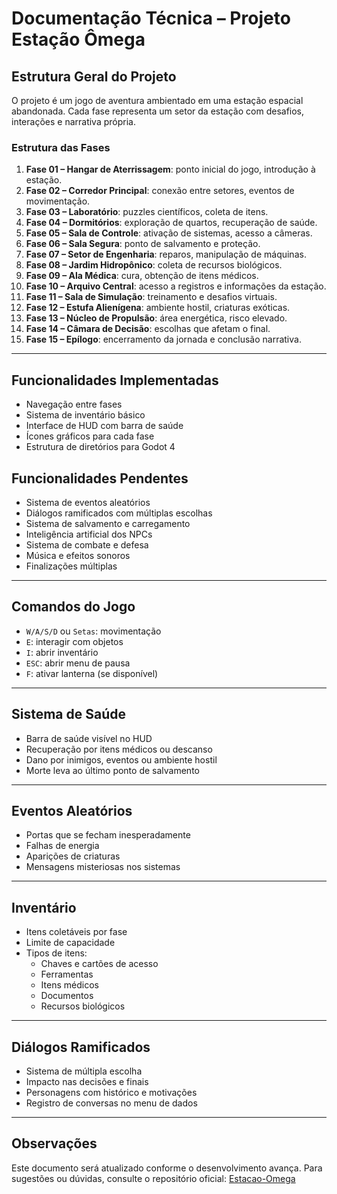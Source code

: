 # Documentação Técnica – Projeto Estação Ômega

## Estrutura Geral do Projeto

O projeto é um jogo de aventura ambientado em uma estação espacial abandonada. Cada fase representa um setor da estação com desafios, interações e narrativa própria.

### Estrutura das Fases

1. **Fase 01 – Hangar de Aterrissagem**: ponto inicial do jogo, introdução à estação.
2. **Fase 02 – Corredor Principal**: conexão entre setores, eventos de movimentação.
3. **Fase 03 – Laboratório**: puzzles científicos, coleta de itens.
4. **Fase 04 – Dormitórios**: exploração de quartos, recuperação de saúde.
5. **Fase 05 – Sala de Controle**: ativação de sistemas, acesso a câmeras.
6. **Fase 06 – Sala Segura**: ponto de salvamento e proteção.
7. **Fase 07 – Setor de Engenharia**: reparos, manipulação de máquinas.
8. **Fase 08 – Jardim Hidropônico**: coleta de recursos biológicos.
9. **Fase 09 – Ala Médica**: cura, obtenção de itens médicos.
10. **Fase 10 – Arquivo Central**: acesso a registros e informações da estação.
11. **Fase 11 – Sala de Simulação**: treinamento e desafios virtuais.
12. **Fase 12 – Estufa Alienígena**: ambiente hostil, criaturas exóticas.
13. **Fase 13 – Núcleo de Propulsão**: área energética, risco elevado.
14. **Fase 14 – Câmara de Decisão**: escolhas que afetam o final.
15. **Fase 15 – Epílogo**: encerramento da jornada e conclusão narrativa.

---

## Funcionalidades Implementadas

- Navegação entre fases
- Sistema de inventário básico
- Interface de HUD com barra de saúde
- Ícones gráficos para cada fase
- Estrutura de diretórios para Godot 4

## Funcionalidades Pendentes

- Sistema de eventos aleatórios
- Diálogos ramificados com múltiplas escolhas
- Sistema de salvamento e carregamento
- Inteligência artificial dos NPCs
- Sistema de combate e defesa
- Música e efeitos sonoros
- Finalizações múltiplas

---

## Comandos do Jogo

- `W/A/S/D` ou `Setas`: movimentação
- `E`: interagir com objetos
- `I`: abrir inventário
- `ESC`: abrir menu de pausa
- `F`: ativar lanterna (se disponível)

---

## Sistema de Saúde

- Barra de saúde visível no HUD
- Recuperação por itens médicos ou descanso
- Dano por inimigos, eventos ou ambiente hostil
- Morte leva ao último ponto de salvamento

---

## Eventos Aleatórios

- Portas que se fecham inesperadamente
- Falhas de energia
- Aparições de criaturas
- Mensagens misteriosas nos sistemas

---

## Inventário

- Itens coletáveis por fase
- Limite de capacidade
- Tipos de itens:
  - Chaves e cartões de acesso
  - Ferramentas
  - Itens médicos
  - Documentos
  - Recursos biológicos

---

## Diálogos Ramificados

- Sistema de múltipla escolha
- Impacto nas decisões e finais
- Personagens com histórico e motivações
- Registro de conversas no menu de dados

---

## Observações

Este documento será atualizado conforme o desenvolvimento avança. Para sugestões ou dúvidas, consulte o repositório oficial: [Estacao-Omega](https://github.com/fcomarcus/Estacao-Omega)
